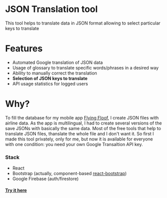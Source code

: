 # JSON Translation tool
This tool helps to translate data in JSON format allowing to select particular keys to translate

# Features
- Automated Google translation of JSON data
- Usage of glossary to translate specific words/phrases in a desired way
- Ability to manually correct the translation
- **Selection of JSON keys to translate**
- API usage statistics for logged users

# Why?
To fill the database for my mobile app [Flying Floof](https://github.com/vvivan89/Flying-Floof-public), 
I create JSON files with airline data. As the app is multilingual, I had to create several versions of the save JSONs
with basically the same data. Most of the free tools that help to translate JSON files, thanslate the whole file and I
don't want it. So first I made this tool privately, only for me, but now it is available for everyone with one condition:
you need your own Google Transaltion API key.

### Stack
- React
- Bootstrap (actually, component-based [react-bootstrap](https://react-bootstrap.github.io/))
- Google Firebase (auth/firestore)

#### [Try it here](https://translate-json.web.app/)
